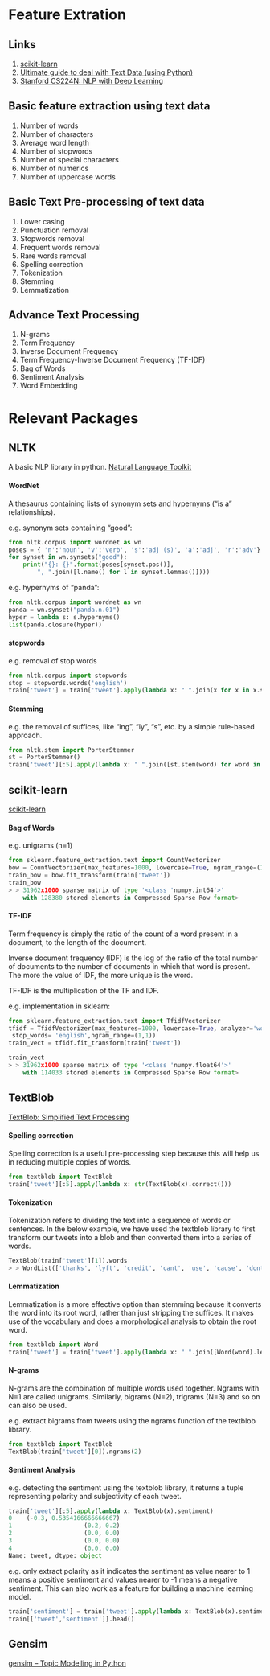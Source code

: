 # Feature Extration

## Links
1. [scikit-learn](https://scikit-learn.org/stable/modules/feature_extraction.html)
2. [Ultimate guide to deal with Text Data (using Python)](https://www.analyticsvidhya.com/blog/2018/02/the-different-methods-deal-text-data-predictive-python/)
2. [Stanford CS224N: NLP with Deep Learning](http://onlinehub.stanford.edu/cs224)
## Basic feature extraction using text data
1. Number of words
2. Number of characters
3. Average word length
4. Number of stopwords
5. Number of special characters
6. Number of numerics
7. Number of uppercase words
## Basic Text Pre-processing of text data
1. Lower casing
2. Punctuation removal
3. Stopwords removal
4. Frequent words removal
5. Rare words removal
6. Spelling correction
7. Tokenization
8. Stemming
9. Lemmatization
## Advance Text Processing
1. N-grams
2. Term Frequency
3. Inverse Document Frequency
4. Term Frequency-Inverse Document Frequency (TF-IDF)
5. Bag of Words
6. Sentiment Analysis
7. Word Embedding





# Relevant Packages

## NLTK
A basic NLP library in python.
[Natural Language Toolkit](https://www.nltk.org)

#### WordNet
A thesaurus containing lists of synonym sets and hypernyms (“is a” relationships). 
 
e.g. synonym sets containing “good”:
```python
from nltk.corpus import wordnet as wn
poses = { 'n':'noun', 'v':'verb', 's':'adj (s)', 'a':'adj', 'r':'adv'}
for synset in wn.synsets("good"):
	print("{}: {}".format(poses[synset.pos()],
		", ".join([l.name() for l in synset.lemmas()])))
```
e.g. hypernyms of “panda”:
```python
from nltk.corpus import wordnet as wn
panda = wn.synset("panda.n.01")
hyper = lambda s: s.hypernyms()
list(panda.closure(hyper))
```

#### stopwords 

e.g. removal of stop words
```python
from nltk.corpus import stopwords
stop = stopwords.words('english')
train['tweet'] = train['tweet'].apply(lambda x: " ".join(x for x in x.split() if x not in stop))
````

#### Stemming 

e.g. the removal of suffices, like “ing”, “ly”, “s”, etc. by a simple rule-based approach. 
````python
from nltk.stem import PorterStemmer
st = PorterStemmer()
train['tweet'][:5].apply(lambda x: " ".join([st.stem(word) for word in x.split()]))
````

## scikit-learn
[scikit-learn](https://scikit-learn.org/stable/modules/feature_extraction.html)

#### Bag of Words

e.g. unigrams (n=1)
````python
from sklearn.feature_extraction.text import CountVectorizer
bow = CountVectorizer(max_features=1000, lowercase=True, ngram_range=(1,1),analyzer = "word")
train_bow = bow.fit_transform(train['tweet'])
train_bow
> > 31962x1000 sparse matrix of type '<class 'numpy.int64'>'
	with 128380 stored elements in Compressed Sparse Row format>
````

#### TF-IDF

Term frequency is simply the ratio of the count of a word present in a document, to the length of the document.

Inverse document frequency (IDF) is the log of the ratio of the total number of documents to the number of documents in which that word is present. The more the value of IDF, the more unique is the word.

TF-IDF is the multiplication of the TF and IDF.

e.g. implementation in sklearn:

````python
from sklearn.feature_extraction.text import TfidfVectorizer
tfidf = TfidfVectorizer(max_features=1000, lowercase=True, analyzer='word',
 stop_words= 'english',ngram_range=(1,1))
train_vect = tfidf.fit_transform(train['tweet'])

train_vect
> > 31962x1000 sparse matrix of type '<class 'numpy.float64'>'
	with 114033 stored elements in Compressed Sparse Row format>
````


## TextBlob
[TextBlob: Simplified Text Processing](https://textblob.readthedocs.io/en/dev/)

#### Spelling correction

Spelling correction is a useful pre-processing step because this will help us in reducing multiple copies of words.
```python
from textblob import TextBlob
train['tweet'][:5].apply(lambda x: str(TextBlob(x).correct()))
```

#### Tokenization

Tokenization refers to dividing the text into a sequence of words or sentences. In the below example, we have used the textblob library to first transform our tweets into a blob and then converted them into a series of words.

```python
TextBlob(train['tweet'][1]).words
> > WordList(['thanks', 'lyft', 'credit', 'cant', 'use', 'cause', 'dont', 'offer', 'wheelchair', 'vans', 'pdx', 'disapointed', 'getthanked'])
```

#### Lemmatization

Lemmatization is a more effective option than stemming because it converts the word into its root word, rather than just stripping the suffices. It makes use of the vocabulary and does a morphological analysis to obtain the root word.

```python
from textblob import Word
train['tweet'] = train['tweet'].apply(lambda x: " ".join([Word(word).lemmatize() for word in x.split()]))
```

#### N-grams

N-grams are the combination of multiple words used together. Ngrams with N=1 are called unigrams. Similarly, bigrams (N=2), trigrams (N=3) and so on can also be used.

e.g. extract bigrams from tweets using the ngrams function of the textblob library.
````python
from textblob import TextBlob
TextBlob(train['tweet'][0]).ngrams(2)
````
#### Sentiment Analysis

e.g. detecting the sentiment using the textblob library, it returns a tuple representing polarity and subjectivity of each tweet.
```python
train['tweet'][:5].apply(lambda x: TextBlob(x).sentiment)
0    (-0.3, 0.5354166666666667)
1                    (0.2, 0.2)
2                    (0.0, 0.0)
3                    (0.0, 0.0)
4                    (0.0, 0.0)
Name: tweet, dtype: object
```

e.g. only extract polarity as it indicates the sentiment as value nearer to 1 means a positive sentiment and values nearer to -1 means a negative sentiment. This can also work as a feature for building a machine learning model.

```python
train['sentiment'] = train['tweet'].apply(lambda x: TextBlob(x).sentiment[0] )
train[['tweet','sentiment']].head()
```


## Gensim 
[gensim – Topic Modelling in Python](https://radimrehurek.com/gensim/)


